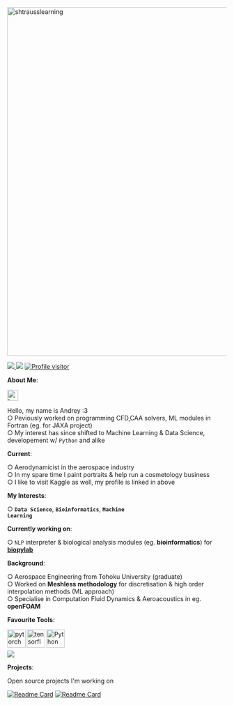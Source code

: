<img align="center" width="800px" src="https://i.imgur.com/6Pq3QUO.jpg" alt="shtrausslearning"/>

<a href='https://www.kaggle.com/shtrausslearning/'> ![](https://img.shields.io/github/followers/shtrausslearning?style=social) <a href="https://t.me/mldsai_info"><img src="https://img.shields.io/static/v1?&message=Telegram&color=3776AB&logo=Telegram&logoColor=FFFFFF&label=" /></a> <a href="https://komarev.com/ghpvc/?username=shtrausslearning"><img src="https://komarev.com/ghpvc/?username=shtrausslearning&label=Visitors&color=0e75b6&style=flat" alt="Profile visitor" /></a>

<b>About Me</b>:

<a href='https://www.kaggle.com/shtrausslearning/'><img alt="kaggle" src="https://raw.githubusercontent.com/rahul-jha98/rahul-jha98/561d474902b59c7429ec22bb73e225696c27b202/assets/kaggle.svg" height='25px'/></a>

Hello, my name is Andrey :3 <br>
○ Peviously worked on programming CFD,CAA solvers, ML modules in Fortran (eg. for JAXA project) <br>
○ My interest has since shifted to Machine Learning & Data Science, developement w/ <code>Python</code> and alike <br>

<b>Current</b>: <br>
  
○ Aerodynamicist in the aerospace industry <br>
○ In my spare time I paint portraits & help run a cosmetology business <br>
○ I like to visit Kaggle as well, my profile is linked in above <br>

<b>My Interests</b>: <br>

○ **<code>Data Science</code>**, **<code>Bioinformatics</code>**, **<code>Machine Learning</code>**

<b>Currently working on</b>: <br>

○ <code>NLP</code> interpreter & biological analysis modules (eg. **bioinformatics**) for **[biopylab](https://pypi.org/project/biopylib/0.0.5/)**

<b>Background</b>: <br>

○ Aerospace Engineering from Tohoku University (graduate) <br>
○ Worked on **Meshless methodology** for discretisation & high order interpolation methods (ML approach)<br>
○ Specialise in Computation Fluid Dynamics & Aeroacoustics in eg. **openFOAM**

<b>Favourite Tools</b>: <br>

<a href="https://pytorch.org/" target="_blank"> <img align="left" src="https://raw.githubusercontent.com/rahul-jha98/github_readme_icons/main/language_and_tools/square/pytorch/pytorch.svg" alt="pytorch" height="42px"/> </a> 
<a href="https://www.tensorflow.org" target="_blank"> <img align="left" src="https://raw.githubusercontent.com/rahul-jha98/github_readme_icons/main/language_and_tools/square/tensorflow/tensorflow.svg" alt="tensorflow" height="42px"/> </a> 
<a href="https://www.python.org" target="_blank"><img align="left" alt="Python" height ="42px" src="https://raw.githubusercontent.com/rahul-jha98/github_readme_icons/main/language_and_tools/square/python/python.svg"></a> <br>

<br>

<picture>
  <source
    srcset="https://github-readme-stats.vercel.app/api?username=shtrausslearning&show_icons=true&theme=dark"
    media="(prefers-color-scheme: city_lights)"
  />
  <source
    srcset="https://github-readme-stats.vercel.app/api?username=shtrausslearning&show_icons=true&theme=gradient"
    media="(prefers-color-scheme: light), (prefers-color-scheme: no-preference)"
  />
  <img src="https://github-readme-stats.vercel.app/api?username=anuraghazra&show_icons=true" />
</picture>

<b>Projects</b>: <br>

Open source projects I'm working on 

[![Readme Card](https://github-readme-stats.vercel.app/api/pin/?username=shtrausslearning&repo=mllibs)](https://github.com/shtrausslearning/mllibs) [![Readme Card](https://github-readme-stats.vercel.app/api/pin/?username=shtrausslearning&repo=biopylib)](https://github.com/shtrausslearning/biopylib)
